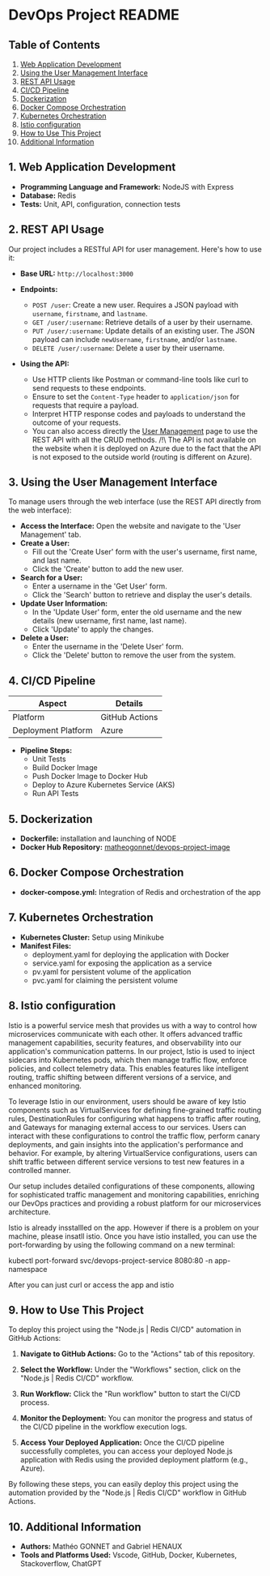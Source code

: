 # DevOps Project README

## Table of Contents
1. [Web Application Development](#1-web-application-development)
2. [Using the User Management Interface](#2-using-the-user-management-interface)
3. [REST API Usage](#3-rest-api-usage)
4. [CI/CD Pipeline](#2-cicd-pipeline)
5. [Dockerization](#3-dockerization)
6. [Docker Compose Orchestration](#4-docker-compose-orchestration)
7. [Kubernetes Orchestration](#5-kubernetes-orchestration)
8. [Istio configuration](#6-istio-configuration)
9. [How to Use This Project](#how-to-use-this-project)
10. [Additional Information](#additional-information)

## 1. Web Application Development
- **Programming Language and Framework:** NodeJS with Express
- **Database:** Redis
- **Tests:** Unit, API, configuration, connection tests


## 2. REST API Usage
Our project includes a RESTful API for user management. Here's how to use it:

- **Base URL:** `http://localhost:3000`
- **Endpoints:**
  - `POST /user`: Create a new user. Requires a JSON payload with `username`, `firstname`, and `lastname`.
  - `GET /user/:username`: Retrieve details of a user by their username.
  - `PUT /user/:username`: Update details of an existing user. The JSON payload can include `newUsername`, `firstname`, and/or `lastname`.
  - `DELETE /user/:username`: Delete a user by their username.

- **Using the API:**
  - Use HTTP clients like Postman or command-line tools like curl to send requests to these endpoints.
  - Ensure to set the `Content-Type` header to `application/json` for requests that require a payload.
  - Interpret HTTP response codes and payloads to understand the outcome of your requests.
  - You can also access directly the [User Management](#2-using-the-user-management-interface) page to use the REST API with all the CRUD methods. /!\ The API is not available on the website when it is deployed on Azure due to the fact that the API is not exposed to the outside world (routing is different on Azure).


## 3. Using the User Management Interface
To manage users through the web interface (use the REST API directly from the web interface):

- **Access the Interface:** Open the website and navigate to the 'User Management' tab.
- **Create a User:** 
  - Fill out the 'Create User' form with the user's username, first name, and last name.
  - Click the 'Create' button to add the new user.
- **Search for a User:** 
  - Enter a username in the 'Get User' form.
  - Click the 'Search' button to retrieve and display the user's details.
- **Update User Information:** 
  - In the 'Update User' form, enter the old username and the new details (new username, first name, last name).
  - Click 'Update' to apply the changes.
- **Delete a User:** 
  - Enter the username in the 'Delete User' form.
  - Click the 'Delete' button to remove the user from the system.


## 4. CI/CD Pipeline

| Aspect                   | Details                                 |
|--------------------------|-----------------------------------------|
| Platform                 | GitHub Actions                          |
| Deployment Platform      | Azure                                   |

- **Pipeline Steps:** 
  - Unit Tests
  - Build Docker Image
  - Push Docker Image to Docker Hub
  - Deploy to Azure Kubernetes Service (AKS)
  - Run API Tests

## 5. Dockerization
- **Dockerfile:** installation and launching of NODE
- **Docker Hub Repository:** [matheogonnet/devops-project-image](https://hub.docker.com/r/matheogonnet/devops-project-image)

## 6. Docker Compose Orchestration
- **docker-compose.yml:** Integration of Redis and orchestration of the app

## 7. Kubernetes Orchestration
- **Kubernetes Cluster:** Setup using Minikube
- **Manifest Files:** 
  - deployment.yaml for deploying the application with Docker
  - service.yaml for exposing the application as a service
  - pv.yaml for persistent volume of the application
  - pvc.yaml for claiming the persistent volume


## 8. Istio configuration

Istio is a powerful service mesh that provides us with a way to control how microservices communicate with each other. It offers advanced traffic management capabilities, security features, and observability into our application's communication patterns. In our project, Istio is used to inject sidecars into Kubernetes pods, which then manage traffic flow, enforce policies, and collect telemetry data. This enables features like intelligent routing, traffic shifting between different versions of a service, and enhanced monitoring.

To leverage Istio in our environment, users should be aware of key Istio components such as VirtualServices for defining fine-grained traffic routing rules, DestinationRules for configuring what happens to traffic after routing, and Gateways for managing external access to our services. Users can interact with these configurations to control the traffic flow, perform canary deployments, and gain insights into the application's performance and behavior. For example, by altering VirtualService configurations, users can shift traffic between different service versions to test new features in a controlled manner.

Our setup includes detailed configurations of these components, allowing for sophisticated traffic management and monitoring capabilities, enriching our DevOps practices and providing a robust platform for our microservices architecture.

Istio is already insstallled on the app. However if there is a problem on your machine, please insatll istio. 
Once you have istio installed, you can use the port-forwarding by using the following command on a new terminal:

kubectl port-forward svc/devops-project-service 8080:80 -n app-namespace

After you can just curl or access the app and istio

## 9. How to Use This Project

To deploy this project using the "Node.js | Redis CI/CD" automation in GitHub Actions:

1. **Navigate to GitHub Actions:** Go to the "Actions" tab of this repository.

2. **Select the Workflow:** Under the "Workflows" section, click on the "Node.js | Redis CI/CD" workflow.

3. **Run Workflow:** Click the "Run workflow" button to start the CI/CD process. 

4. **Monitor the Deployment:** You can monitor the progress and status of the CI/CD pipeline in the workflow execution logs.

5. **Access Your Deployed Application:** Once the CI/CD pipeline successfully completes, you can access your deployed Node.js application with Redis using the provided deployment platform (e.g., Azure).

By following these steps, you can easily deploy this project using the automation provided by the "Node.js | Redis CI/CD" workflow in GitHub Actions.

## 10. Additional Information
- **Authors:** Mathéo GONNET and Gabriel HENAUX
- **Tools and Platforms Used:** Vscode, GitHub, Docker, Kubernetes, Stackoverflow, ChatGPT
